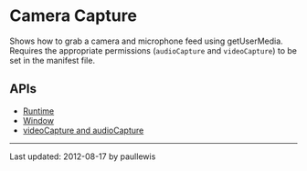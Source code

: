 # Camera Capture

Shows how to grab a camera and microphone feed using getUserMedia. Requires
the appropriate permissions (`audioCapture` and `videoCapture`)
to be set in the manifest file.

## APIs

* [Runtime](http://developer.chrome.com/trunk/apps/app.runtime.html)
* [Window](http://developer.chrome.com/trunk/apps/app.window.html)
* [videoCapture and audioCapture](http://developer.chrome.com/trunk/apps/manifest.html#permissions)

---
Last updated: 2012-08-17 by paullewis
